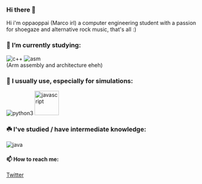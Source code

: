 ### Hi there 👋
Hi i'm oppaoppai (Marco irl) a computer engineering student with a passion for shoegaze and alternative rock music, that's all :)
<!--
**oppaoppai/oppaoppai** is a ✨ _special_ ✨ repository because its `README.md` (this file) appears on your GitHub profile.

Here are some ideas to get you started:

- 🔭 I’m currently working on ...
- 🌱 I’m currently learning ...
- 👯 I’m looking to collaborate on ...
- 🤔 I’m looking for help with ...
- 💬 Ask me about ...
- 📫 How to reach me: ...
- 😄 Pronouns: ...
- ⚡ Fun fact: ...
-->

### 🌱 I’m currently studying:
<img src="https://i.ibb.co/dMnsbrD/ISO-C-Logo.png" alt="c++" >  <img src="https://i.ibb.co/1vgCrKN/ARM-architecture-Logo-wine.png" alt="asm">  
(Arm assembly and architecture eheh)  
### 🍙 I usually use, especially for simulations:
<img src="https://i.ibb.co/12Rc3Hk/Python-logo-notext.png" alt="python3">  <img src="https://camo.githubusercontent.com/8607a329d918377a9074825409a10140f6b87d7bd18463416e5ce59aefd3c5f3/68747470733a2f2f63646e2e69636f6e2d69636f6e732e636f6d2f69636f6e73322f323431352f504e472f3531322f6a6176617363726970745f6f726967696e616c5f6c6f676f5f69636f6e5f3134363435352e706e67" alt="javascript" width="64"> 
### ☘️ I've studied / have intermediate knowledge:
<img src="https://i.ibb.co/pPj1TvV/java-svgrepo-com.png" alt="java">

#### 📫 How to reach me:
<a href="https://twitter.com/Yun_sdvx">Twitter</a>
